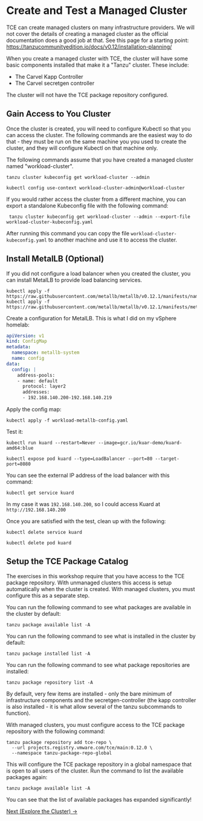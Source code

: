 # Create and Test a Managed Cluster

TCE can create managed clusters on many infrastructure providers. We will not cover the details
of creating a managed cluster as the official documentation does a good job at that. See this page for
a starting point: https://tanzucommunityedition.io/docs/v0.12/installation-planning/ 

When you create a managed cluster with TCE, the cluster will have some basic components installed that make
it a "Tanzu" cluster. These include:

- The Carvel Kapp Controller
- The Carvel secretgen controller

The cluster will not have the TCE package repository configured.

## Gain Access to You Cluster

Once the cluster is created, you will need to configure Kubectl so that you can access the cluster.
The following commands are the easiest way to do that - they must be run on the same machine you
you used to create the cluster, and they will configure Kubectl on that machine only.

The following commands assume that you have created a managed cluster named "workload-cluster".

```shell
tanzu cluster kubeconfig get workload-cluster --admin
```

```shell
kubectl config use-context workload-cluster-admin@workload-cluster
```

If you would rather access the cluster from a different machine, you can export a standalone
Kubeconfig file with the following command:

```shell
 tanzu cluster kubeconfig get workload-cluster --admin --export-file workload-cluster-kubeconfig.yaml
 ```

 After running this command you can copy the file `workload-cluster-kubeconfig.yaml` to another
 machine and use it to access the cluster.

 ## Install MetalLB (Optional)

 If you did not configure a load balancer when you created the cluster, you can install MetalLB
 to provide load balancing services.

```shell
kubectl apply -f https://raw.githubusercontent.com/metallb/metallb/v0.12.1/manifests/namespace.yaml
kubectl apply -f https://raw.githubusercontent.com/metallb/metallb/v0.12.1/manifests/metallb.yaml
```

Create a configuration for MetalLB. This is what I did on my vSphere homelab:

```yaml
apiVersion: v1
kind: ConfigMap
metadata:
  namespace: metallb-system
  name: config
data:
  config: |
    address-pools:
    - name: default
      protocol: layer2
      addresses:
      - 192.168.140.200-192.168.140.219
```

Apply the config map:

```shell
kubectl apply -f workload-metallb-config.yaml
```

Test it:

```shell
kubectl run kuard --restart=Never --image=gcr.io/kuar-demo/kuard-amd64:blue
```

```shell
kubectl expose pod kuard --type=LoadBalancer --port=80 --target-port=8080
```

You can see the external IP address of the load balancer with this command:

```shell
kubectl get service kuard
```

In my case it was `192.168.140.200`, so I could access Kuard at `http://192.168.140.200`

Once you are satisfied with the test, clean up with the following:

```shell
kubectl delete service kuard

kubectl delete pod kuard
```

## Setup the TCE Package Catalog

The exercises in this workshop require that you have access to the TCE package repository.
With unmanaged clusters this access is setup automatically when the cluster is created.
With managed clusters, you must configure this as a separate step.

You can run the following command to see what packages are available in the cluster by default:

```shell
tanzu package available list -A
```

You can run the following command to see what is installed in the cluster by default:

```shell
tanzu package installed list -A
```

You can run the following command to see what package repositories are installed:

```shell
tanzu package repository list -A
```

By default, very few items are installed - only the bare minimum of infrastructure components and the
secretgen-controller (the kapp controller is also installed - it is what allow several of the tanzu subcommands
to function).

With managed clusters, you must configure access to the TCE package repository with the following command:

```shell
tanzu package repository add tce-repo \
  --url projects.registry.vmware.com/tce/main:0.12.0 \
  --namespace tanzu-package-repo-global
```

This will configure the TCE package repository in a global namespace that is open to all users of the cluster.
Run the command to list the available packages again:

```shell
tanzu package available list -A
```

You can see that the list of available packages has expanded significantly!

[Next (Explore the Cluster) -&gt;](../02-explore-the-cluster/README.md)

